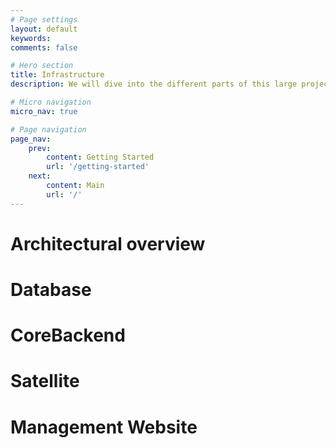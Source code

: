 ```yaml
---
# Page settings
layout: default
keywords:
comments: false

# Hero section
title: Infrastructure
description: We will dive into the different parts of this large project. All components are explained in their function and how to install them

# Micro navigation
micro_nav: true

# Page navigation
page_nav:
    prev:
        content: Getting Started
        url: '/getting-started'
    next:
        content: Main
        url: '/'
---
```


# Architectural overview

# Database

# CoreBackend

# Satellite

# Management Website
